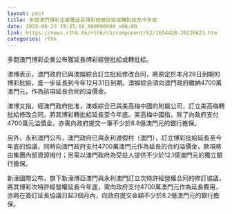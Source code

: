```yaml
---
layout: post
title: 多間澳門博彩企業獲延長博彩經營批給或轉批給至今年底
date: 2022-06-23 19:45:18.000000000 +08:00
link: https://news.rthk.hk/rthk/ch/component/k2/1654428-20220623.htm
categories: rthk
---
```


多間澳門博彩企業公布獲延長博彩經營批給或轉批給。

澳博表示，澳門政府已與澳娛綜合訂立批給修改合同，將原定於本月26日到期的博彩批給，進一步延長到今年12月31日到期。澳娛綜合須向澳門政府繳納4700萬澳門元，作為該項延長合同的溢價金。

澳博又指，經澳門政府批准，澳娛綜合已與美高梅中國的附屬公司，訂立美高梅轉批給修改合同，將其博彩轉批給延長至今年底。美高梅中國指，除了向政府支付4700萬元溢價金，亦需向政府提交一筆不少於8.8億澳門元的銀行擔保。

另外，永利澳門公布，澳門政府已與永利渡假村（澳門），訂立博彩批給延長至今年底的協議，同時向澳門政府支付4700萬澳門元作為延長的合約溢價金，款項將由集團內部資源撥付；另需以澳門政府為受益人提供不少於12.1億澳門元的獨立銀行擔保。

新濠國際公布，旗下新濠博亞澳門與永利澳門訂立次特許經營權合同的修訂協議，將其博彩次特許經營權延長今年底，需向政府支付4700萬澳門元作為延長費用，亦將在簽訂延長協議日起3個月內，向政府提交金額不少於8.2億澳門元的銀行擔保。

